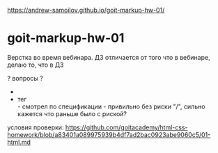 https://andrew-samoilov.github.io/goit-markup-hw-01/

# goit-markup-hw-01

Верстка во время вебинара. ДЗ отличается от того что в вебинаре, делаю то, что в ДЗ

? вопросы ?

- <!-- адрес в футере , непонимаю как верстать: все в адрес или 2 елемента списком или вобще не использовать список а просто в <address> разметить <br> ? -->
- тег <br> - смотрел по спецификации - привильно без риски "/", сильно кажется что раньше было с
  риской?
  
условия проверки: https://github.com/goitacademy/html-css-homework/blob/a83401a089975939b4df7ad2bac0923abe9060c5/01-html.md
